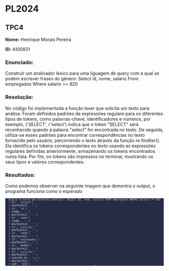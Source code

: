 # PL2024

## TPC4

**Nome:** Henrique Morais Pereira

**ID:** A100831

### Enunciado:

Construir um analisador léxico para uma liguagem de query com a qual se podem escrever frases do género:
Select id, nome, salario From empregados Where salario >= 820

### Resolução:
No código foi implementada a função lexer que solicita um texto para análise. Foram definidos padrões de expressões regulare para os diferentes tipos de tokens, como palavras-chave, identificadores e números, por exemplo, ('SELECT', r'select') indica que o token "SELECT" será reconhecido quando a palavra "select" for encontrada no texto. De seguida, utiliza-se esses padrões para encontrar correspondências no texto fornecido pelo usuário, percorrendo o texto através da função re.finditer(). Ela identifica os tokens correspondentes no texto usando as expressões regulares definidas anteriormente, armazenando os tokens encontrados numa lista. Por fim, os tokens são impressos no terminal, mostrando os seus tipos e valores correspondentes.


### Resultados:


Como podemos observer na seguinte imagem que demontra o output, o programa funciona como o esperado

![Exemplo de imagem](resultados.png)